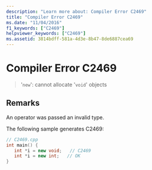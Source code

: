 ```yaml
---
description: "Learn more about: Compiler Error C2469"
title: "Compiler Error C2469"
ms.date: "11/04/2016"
f1_keywords: ["C2469"]
helpviewer_keywords: ["C2469"]
ms.assetid: 3814bdff-581a-4d3e-8b47-8de6887cea69
---
```

# Compiler Error C2469

> '`new`': cannot allocate '`void`' objects

## Remarks

An operator was passed an invalid type.

The following sample generates C2469:

```cpp
// C2469.cpp
int main() {
   int *i = new void;   // C2469
   int *i = new int;   // OK
}
```

